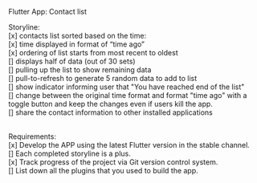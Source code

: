 Flutter App: Contact list

Storyline: <br/>
[x] contacts list sorted based on the time: <br/>
    [x] time displayed in format of “time ago” <br/>
    [x] ordering of list starts from most recent to oldest <br/>
[] displays half of data (out of 30 sets) <br/>
    [] pulling up the list to show remaining data <br/>
[] pull-to-refresh to generate 5 random data to add to list <br/>
[] show indicator informing user that "You have reached end of the list" <br/>
[] change between the original time format and format "time ago" with a toggle button and keep the changes even if users kill the app. <br/>
[] share the contact information to other installed applications <br/> <br/>

Requirements: <br/>
[x] Develop the APP using the latest Flutter version in the stable channel.  <br/>
[] Each completed storyline is a plus.  <br/>
[x] Track progress of the project via Git version control system. <br/>
[] List down all the plugins that you used to build the app. <br/>
